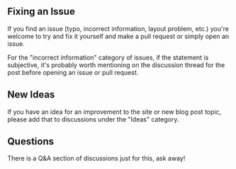 ## Fixing an Issue

If you find an issue (typo, incorrect information, layout problem, etc.) you're welcome to try and fix it yourself and make a pull request or simply open an issue.

For the "incorrect information" category of issues, if the statement is subjective, it's probably worth mentioning on the discussion thread for the post before
opening an issue or pull request.

## New Ideas

If you have an idea for an improvement to the site or new blog post topic, please add that to discussions under the "Ideas" category.

## Questions

There is a Q&A section of discussions just for this, ask away!
